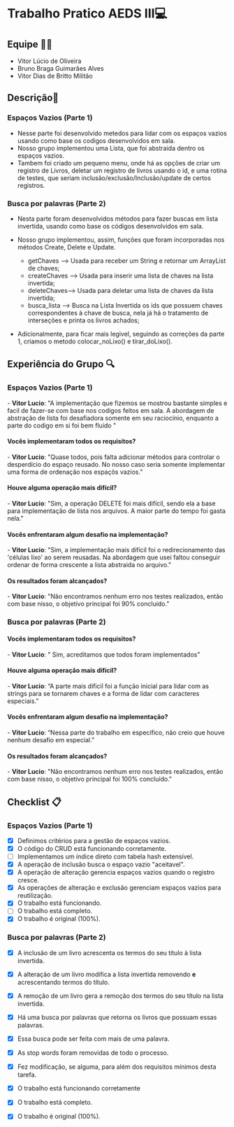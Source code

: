 #  Trabalho Pratico AEDS III💻

##  Equipe 💂‍♂️

- Vitor Lúcio de Oliveira
- Bruno Braga Guimarães Alves
- Vitor Dias de Britto Militão


## Descrição📝 
### Espaços Vazios (Parte 1)
- Nesse parte foi desenvolvido metedos para lidar com os espaços vazios usando como base os codigos desenvolvidos em sala.
- Nosso grupo implementou uma Lista, que foi abstraida dentro os espaços vazios.
- Tambem foi criado um pequeno menu, onde há as opções de criar um registro de Livros, deletar um registro de livros usando o id, e uma rotina de testes, que seriam inclusão/exclusão/Inclusão/update de certos registros.

### Busca por palavras (Parte 2)
- Nesta parte foram desenvolvidos métodos para fazer buscas em lista invertida, usando como base os códigos desenvolvidos em sala.
- Nosso grupo implementou, assim, funções que foram incorporadas nos métodos Create, Delete e Update.

  - getChaves --> Usada para receber um String e retornar um ArrayList de chaves;
  - createChaves --> Usada para inserir uma lista de chaves na lista invertida;
  - deleteChaves--> Usada para deletar uma lista de chaves da lista invertida;
  - busca_lista --> Busca na Lista Invertida os ids que possuem chaves correspondentes à chave de busca, nela já há o tratamento de interseções e printa os livros achados;

- Adicionalmente, para ficar mais legivel, seguindo as correções da parte 1, criamos o metodo colocar_noLixo() e tirar_doLixo().

##  Experiência do Grupo 🔍

### Espaços Vazios (Parte 1)

\- **Vitor Lucio**: "A implementação que fizemos se mostrou bastante simples e facil de fazer-se com base nos codigos feitos em sala. A abordagem de abstração de lista foi desafiadora somente em seu raciocínio, enquanto a parte do codigo em si foi bem fluido "

####  Vocês implementaram todos os requisitos?

\- **Vitor Lucio**: "Quase todos, pois falta adicionar métodos para controlar o desperdício do espaço reusado. No nosso caso seria somente implementar uma forma de ordenação nos espaçõs vazios."

####  Houve alguma operação mais difícil?

\- **Vitor Lucio**: "Sim, a operação DELETE foi mais difícil, sendo ela a base para implementação de lista nos arquivos. A maior parte do tempo foi gasta nela."
  
####  Vocês enfrentaram algum desafio na implementação?
\- **Vitor Lucio**: "Sim, a implementação mais difícil foi o redirecionamento das 'células lixo' ao serem reusadas. Na abordagem que usei faltou conseguir ordenar de forma crescente a lista abstraida no arquivo."

#### Os resultados foram alcançados?
\- **Vitor Lucio**: "Não encontramos nenhum erro nos testes realizados, então com base nisso, o objetivo principal foi 90% concluído."

### Busca por palavras (Parte 2)

####  Vocês implementaram todos os requisitos?
\- **Vitor Lucio**: " Sim, acreditamos que todos foram implementados"

####  Houve alguma operação mais difícil?
\- **Vitor Lucio**: “A parte mais dificil foi a função inicial para lidar com as strings para se tornarem chaves e a forma de lidar com caracteres especiais.”

####  Vocês enfrentaram algum desafio na implementação?
\- **Vitor Lucio**: “Nessa parte do trabalho em específico, não creio que houve nenhum desafio em especial.”

#### Os resultados foram alcançados?
\- **Vitor Lucio**: "Não encontramos nenhum erro nos testes realizados, então com base nisso, o objetivo principal foi 100% concluído."

##  Checklist 📋

### Espaços Vazios (Parte 1)
- [X] Definimos critérios para a gestão de espaços vazios.
- [X] O código do CRUD está funcionando corretamente.
- [ ] Implementamos um índice direto com tabela hash extensível.
- [X] A operação de inclusão busca o espaço vazio "aceitavel".
- [X] A operação de alteração gerencia espaços vazios quando o registro cresce.
- [X] As operações de alteração e exclusão gerenciam espaços vazios para reutilização.
- [X] O trabalho está funcionando.
- [ ] O trabalho está completo.
- [X] O trabalho é original (100%).

### Busca por palavras (Parte 2)

- [X] A inclusão de um livro acrescenta os termos do seu título à lista invertida.
- [X] A alteração de um livro modifica a lista invertida removendo **e** acrescentando termos do título.
- [x] A remoção de um livro gera a remoção dos termos do seu título na lista invertida.
- [X] Há uma busca por palavras que retorna os livros que possuam essas palavras.
- [X] Essa busca pode ser feita com mais de uma palavra.
- [X] As stop words foram removidas de todo o processo.
- [x] Fez modificação, se alguma, para além dos requisitos mínimos desta tarefa.
- [x] O trabalho está funcionando corretamente
- [x] O trabalho está completo.
- [X] O trabalho é original (100%).


  
